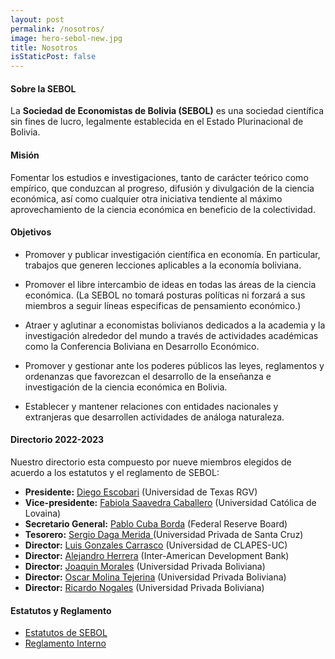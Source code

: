 ```yaml
---
layout: post
permalink: /nosotros/
image: hero-sebol-new.jpg
title: Nosotros
isStaticPost: false
---
```

#### Sobre la SEBOL
La __Sociedad de Economistas de Bolivia (SEBOL)__ es una sociedad científica sin fines de lucro, legalmente establecida en el Estado Plurinacional de Bolivia.

#### Misión
Fomentar los estudios e investigaciones, tanto de carácter teórico como empírico, que conduzcan al progreso, difusión y divulgación de la ciencia económica, así como cualquier otra iniciativa tendiente al máximo aprovechamiento de la ciencia económica en beneficio de la colectividad.

#### Objetivos

* Promover y publicar investigación científica en economía. En particular, trabajos que generen lecciones aplicables a la economía boliviana.

* Promover el libre intercambio de ideas en todas las áreas de la ciencia económica. (La SEBOL no tomará posturas políticas ni forzará a sus miembros a seguir líneas especificas de pensamiento económico.)

* Atraer y aglutinar a economistas bolivianos dedicados a la academia y la investigación alrededor del mundo a través de actividades académicas como la Conferencia Boliviana en Desarrollo Económico.

* Promover y gestionar ante los poderes públicos las leyes, reglamentos y ordenanzas que favorezcan el desarrollo de la enseñanza e investigación de la ciencia económica en Bolivia.

* Establecer y mantener relaciones con entidades nacionales y extranjeras que desarrollen actividades de análoga naturaleza.

#### Directorio 2022-2023

Nuestro directorio esta compuesto por nueve miembros elegidos de acuerdo a los estatutos y el reglamento de SEBOL:

* **Presidente:** <a href="https://faculty.utrgv.edu/diego.escobari/" target="_blank"> Diego Escobari</a> (Universidad de Texas RGV)
* **Vice-presidente:** <a href="https://uclouvain.be/fr/repertoires/fabiola.saavedra" target="_blank"> Fabiola Saavedra Caballero</a> (Universidad Católica de Lovaina)
* **Secretario General:** <a href="http://www.pcubaborda.net" target="_blank">Pablo Cuba Borda</a> (Federal Reserve Board)
* **Tesorero:** <a href="https://www.linkedin.com/in/sergiodaga/?originalSubdomain=es" target="_blank"> Sergio Daga Merida </a> (Universidad Privada de Santa Cruz)
* **Director:** <a href="https://www.lugoca.net" target="_blank"> Luis Gonzales Carrasco</a> (Universidad de CLAPES-UC)
* **Director:** <a href="https://sites.google.com/site/aherrerajeco/" target="_blank"> Alejandro Herrera</a> (Inter-American Development Bank)
* **Director:** <a href="https://jsmoralesb.wixsite.com/personal" target="_blank"> Joaquin Morales</a> (Universidad Privada Boliviana)
* **Director:** <a href="http://www.upb.edu/en/node/6693" target="_blank"> Oscar Molina Tejerina</a> (Universidad Privada Boliviana)
* **Director:** <a href="https://www.linkedin.com/in/ricardo-nogales-carvajal-73471036/?originalSubdomain=uk" target="_blank"> Ricardo Nogales</a> (Universidad Privada Boliviana)

#### Estatutos y Reglamento

* <a href="/assets/SEBOL_Estatutos.pdf" target="_blank">Estatutos de SEBOL</a>
* <a href="/assets/SEBOL_Reglamento Interno.pdf" target="_blank">Reglamento Interno</a>
